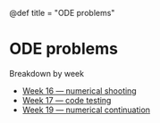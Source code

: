 @def title = "ODE problems"

# ODE problems

Breakdown by week

* [Week 16 &mdash; numerical shooting](numericalshooting/)
* [Week 17 &mdash; code testing](codetesting/)
* [Week 19 &mdash; numerical continuation](numericalcontinuation/)
